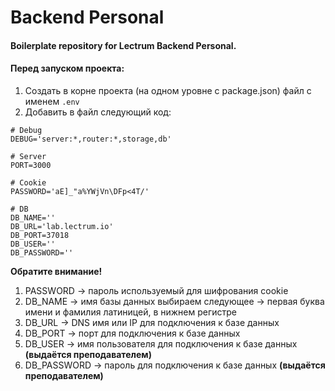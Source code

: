 # Backend Personal

#### Boilerplate repository for Lectrum Backend Personal.

#### Перед запуском проекта:

1. Создать в корне проекта (на одном уровне с package.json) файл с именем `.env`
2. Добавить в файл следующий код:

```
# Debug
DEBUG='server:*,router:*,storage,db'

# Server
PORT=3000

# Cookie
PASSWORD='aE]_"a%YWjVn\DFp<4T/'

# DB
DB_NAME=''
DB_URL='lab.lectrum.io'
DB_PORT=37018
DB_USER=''
DB_PASSWORD=''
```

**Обратите внимание!**

1. PASSWORD → пароль используемый для шифрования cookie
2. DB_NAME → имя базы данных выбираем следующее → первая буква имени и фамилия латиницей, в нижнем регистре
3. DB_URL → DNS имя или IP для подключения к базе данных
4. DB_PORT → порт для подключения к базе данных
5. DB_USER → имя пользователя для подключения к базе данных **(выдаётся преподавателем)**
6. DB_PASSWORD → пароль для подключения к базе данных **(выдаётся преподавателем)**
